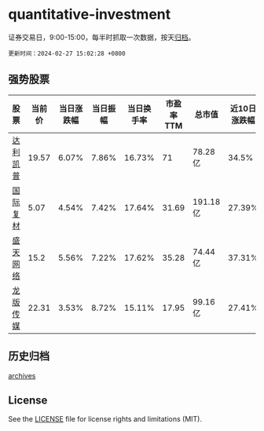 # quantitative-investment

证券交易日，9:00-15:00，每半时抓取一次数据，按天[归档](archives)。

`更新时间：2024-02-27 15:02:28 +0800`

## 强势股票

|股票|当前价|当日涨跌幅|当日振幅|当日换手率|市盈率TTM|总市值|近10日涨跌幅|
|----|----|----|----|----|----|----|----|
|[达利凯普](https://xueqiu.com/S/SZ301566)|19.57|6.07%|7.86%|16.73%|71|78.28亿|34.5%|
|[国际复材](https://xueqiu.com/S/SZ301526)|5.07|4.54%|7.42%|17.64%|31.69|191.18亿|27.39%|
|[盛天网络](https://xueqiu.com/S/SZ300494)|15.2|5.56%|7.22%|17.62%|35.28|74.44亿|37.31%|
|[龙版传媒](https://xueqiu.com/S/SH605577)|22.31|3.53%|8.72%|15.11%|17.95|99.16亿|27.41%|

## 历史归档

[archives](archives)

## License

See the [LICENSE](LICENSE) file for license rights and limitations (MIT).